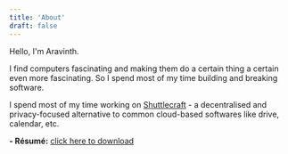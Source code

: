 ```yaml
---
title: 'About'
draft: false
---
```


Hello, I'm Aravinth.

I find computers fascinating and making them do a certain thing a
certain even more fascinating. So I spend most of my time building and
breaking software.

I spend most of my time working on
[Shuttlecraft](https://github.com/shuttlecraft) - a decentralised and
privacy-focused alternative to common cloud-based softwares like drive,
calendar, etc.

**- Résumé:** [click here to download](/realaravinth-résumé.pdf)
